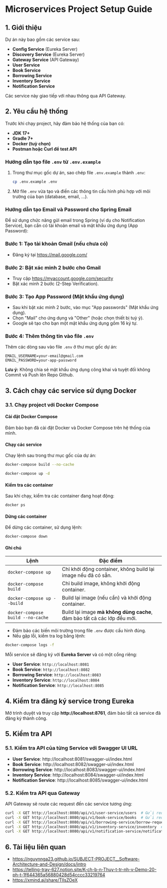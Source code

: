# Microservices Project Setup Guide

## 1. Giới thiệu
Dự án này bao gồm các service sau:
- **Config Service** (Eureka Server)
- **Discovery Service** (Eureka Server)
- **Gateway Service** (API Gateway)
- **User Service**
- **Book Service**
- **Borrowing Service**
- **Inventory Service**
- **Notification Service**

Các service này giao tiếp với nhau thông qua API Gateway.

## 2. Yêu cầu hệ thống
Trước khi chạy project, hãy đảm bảo hệ thống của bạn có:
- **JDK 17+**
- **Gradle 7+**
- **Docker (tuỳ chọn)**
- **Postman hoặc Curl để test API**

### Hướng dẫn tạo file `.env` từ `.env.example`
1. Trong thư mục gốc dự án, sao chép file `.env.example` thành `.env`:
    ```bash
    cp .env.example .env
    ```
2. Mở file `.env` vừa tạo và điền các thông tin cấu hình phù hợp với môi trường của bạn (database, email, ...).

### Hướng dẫn tạo Email và Password cho Spring Email

Để sử dụng chức năng gửi email trong Spring (ví dụ cho Notification Service), bạn cần có tài khoản email và mật khẩu ứng dụng (App Password):

### Bước 1: Tạo tài khoản Gmail (nếu chưa có)
- Đăng ký tại https://mail.google.com/

### Bước 2: Bật xác minh 2 bước cho Gmail
- Truy cập https://myaccount.google.com/security
- Bật xác minh 2 bước (2-Step Verification).

### Bước 3: Tạo App Password (Mật khẩu ứng dụng)
- Sau khi bật xác minh 2 bước, vào mục "App passwords" (Mật khẩu ứng dụng).
- Chọn "Mail" cho ứng dụng và "Other" (hoặc chọn thiết bị tuỳ ý).
- Google sẽ tạo cho bạn một mật khẩu ứng dụng gồm 16 ký tự.

### Bước 4: Thêm thông tin vào file `.env`
Thêm các dòng sau vào file `.env` ở thư mục gốc dự án:
```
EMAIL_USERNAME=your-email@gmail.com
EMAIL_PASSWORD=your-app-password
```
**Lưu ý:** Không chia sẻ mật khẩu ứng dụng công khai và tuyệt đối không Commit và Push lên Repo Github.
## 3. Cách chạy các service sử dụng Docker
### 3.1. Chạy project với Docker Compose

#### Cài đặt Docker Compose
Đảm bảo bạn đã cài đặt Docker và Docker Compose trên hệ thống của mình.

#### Chạy các service
Chạy lệnh sau trong thư mục gốc của dự án:
```bash
docker-compose build --no-cache
```
```bash
docker-compose up -d
```

#### Kiểm tra các container
Sau khi chạy, kiểm tra các container đang hoạt động:
```bash
docker ps
```

#### Dừng các container
Để dừng các container, sử dụng lệnh:
```bash
docker-compose down
```

#### Ghi chú
| Lệnh                              | Đặc điểm                                                                 |
| --------------------------------- | ------------------------------------------------------------------------ |
| `docker-compose up`               | Chỉ khởi động container, không build lại image nếu đã có sẵn.            |
| `docker-compose build`            | Chỉ build image, không khởi động container.                              |
| `docker-compose up --build`       | Build lại image (nếu cần) và khởi động container.                        |
| `docker-compose build --no-cache` | Build lại image **mà không dùng cache**, đảm bảo tất cả các lớp đều mới. |

- Đảm bảo các biến môi trường trong file `.env` được cấu hình đúng.
- Nếu gặp lỗi, kiểm tra log bằng lệnh:
```bash
docker-compose logs -f
```

Mỗi service sẽ đăng ký với **Eureka Server** và có một cổng riêng:
- **User Service**: `http://localhost:8081`
- **Book Service**: `http://localhost:8082`
- **Borrowing Service**: `http://localhost:8083`
- **Inventory Service**: `http://localhost:8084`
- **Notification Service**: `http://localhost:8085`
## 4. Kiểm tra đăng ký service trong Eureka
Mở trình duyệt và truy cập **http://localhost:8761**, đảm bảo tất cả service đã đăng ký thành công.

## 5. Kiểm tra API

### 5.1. Kiểm tra API của từng Service với Swagger UI URL
- **User Service**:  http://localhost:8081/swagger-ui/index.html
- **Book Service**: http://localhost:8082/swagger-ui/index.html
- **Borrowing Service**: http://localhost:8083/swagger-ui/index.html
- **Inventory Service**: http://localhost:8084/swagger-ui/index.html
- **Notification Service**: http://localhost:8085/swagger-ui/index.html

### 5.2. Kiểm tra API qua Gateway

API Gateway sẽ route các request đến các service tương ứng:
```bash
curl -X GET http://localhost:8080/api/v1/user-service/users  # Gửi request đến User Service qua Gateway
curl -X GET http://localhost:8080/api/v1/book-service/books  # Gửi request đến Book Service qua Gateway
curl -X GET http://localhost:8080/api/v1/borrowing-service/borrow-requests  # Gửi request đến Borrowing Service qua Gateway
curl -X GET http://localhost:8080/api/v1/inventory-service/inventory  # Gửi request đến Inventory Service qua Gateway
curl -X GET http://localhost:8080/api/v1/notification-service/notifications  # Gửi request đến Notification Service qua Gateway

```
## 6. Tài liệu liên quan
- https://nguynnga23.github.io/SUBJECT-PROJECT__Software-Architecture-and-Design/docs/intro
- https://telling-tray-627.notion.site/K-ch-b-n-Thuy-t-tr-nh-v-Demo-20-ph-t-1f644365a56880428d54cccc33219764
- https://xmind.ai/share/TllsZOeX




